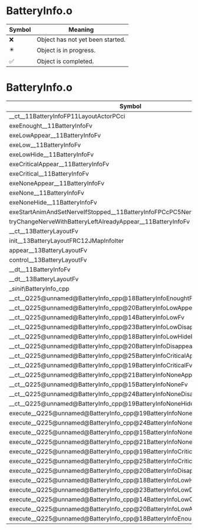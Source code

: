 # BatteryInfo.o
| Symbol | Meaning 
| ------------- | ------------- 
| :x: | Object has not yet been started. 
| :eight_pointed_black_star: | Object is in progress. 
| :white_check_mark: | Object is completed. 


# BatteryInfo.o
| Symbol | Decompiled? |
| ------------- | ------------- |
| __ct__11BatteryInfoFP11LayoutActorPCci | :x: |
| exeEnought__11BatteryInfoFv | :x: |
| exeLowAppear__11BatteryInfoFv | :x: |
| exeLow__11BatteryInfoFv | :x: |
| exeLowHide__11BatteryInfoFv | :x: |
| exeCriticalAppear__11BatteryInfoFv | :x: |
| exeCritical__11BatteryInfoFv | :x: |
| exeNoneAppear__11BatteryInfoFv | :x: |
| exeNone__11BatteryInfoFv | :x: |
| exeNoneHide__11BatteryInfoFv | :x: |
| exeStartAnimAndSetNerveIfStopped__11BatteryInfoFPCcPC5Nerve | :x: |
| tryChangeNerveWithBatteryLeftAlreadyAppear__11BatteryInfoFv | :x: |
| __ct__13BatteryLayoutFv | :x: |
| init__13BatteryLayoutFRC12JMapInfoIter | :x: |
| appear__13BatteryLayoutFv | :x: |
| control__13BatteryLayoutFv | :x: |
| __dt__11BatteryInfoFv | :x: |
| __dt__13BatteryLayoutFv | :x: |
| __sinit_\BatteryInfo_cpp | :x: |
| __ct__Q225@unnamed@BatteryInfo_cpp@18BatteryInfoEnoughtFv | :x: |
| __ct__Q225@unnamed@BatteryInfo_cpp@20BatteryInfoLowAppearFv | :x: |
| __ct__Q225@unnamed@BatteryInfo_cpp@14BatteryInfoLowFv | :x: |
| __ct__Q225@unnamed@BatteryInfo_cpp@23BatteryInfoLowDisappearFv | :x: |
| __ct__Q225@unnamed@BatteryInfo_cpp@18BatteryInfoLowHideFv | :x: |
| __ct__Q225@unnamed@BatteryInfo_cpp@20BatteryInfoDisappearFv | :x: |
| __ct__Q225@unnamed@BatteryInfo_cpp@25BatteryInfoCriticalAppearFv | :x: |
| __ct__Q225@unnamed@BatteryInfo_cpp@19BatteryInfoCriticalFv | :x: |
| __ct__Q225@unnamed@BatteryInfo_cpp@21BatteryInfoNoneAppearFv | :x: |
| __ct__Q225@unnamed@BatteryInfo_cpp@15BatteryInfoNoneFv | :x: |
| __ct__Q225@unnamed@BatteryInfo_cpp@24BatteryInfoNoneDisappearFv | :x: |
| __ct__Q225@unnamed@BatteryInfo_cpp@19BatteryInfoNoneHideFv | :x: |
| execute__Q225@unnamed@BatteryInfo_cpp@19BatteryInfoNoneHideCFP5Spine | :x: |
| execute__Q225@unnamed@BatteryInfo_cpp@24BatteryInfoNoneDisappearCFP5Spine | :x: |
| execute__Q225@unnamed@BatteryInfo_cpp@15BatteryInfoNoneCFP5Spine | :x: |
| execute__Q225@unnamed@BatteryInfo_cpp@21BatteryInfoNoneAppearCFP5Spine | :x: |
| execute__Q225@unnamed@BatteryInfo_cpp@19BatteryInfoCriticalCFP5Spine | :x: |
| execute__Q225@unnamed@BatteryInfo_cpp@25BatteryInfoCriticalAppearCFP5Spine | :x: |
| execute__Q225@unnamed@BatteryInfo_cpp@20BatteryInfoDisappearCFP5Spine | :x: |
| execute__Q225@unnamed@BatteryInfo_cpp@18BatteryInfoLowHideCFP5Spine | :x: |
| execute__Q225@unnamed@BatteryInfo_cpp@23BatteryInfoLowDisappearCFP5Spine | :x: |
| execute__Q225@unnamed@BatteryInfo_cpp@14BatteryInfoLowCFP5Spine | :x: |
| execute__Q225@unnamed@BatteryInfo_cpp@20BatteryInfoLowAppearCFP5Spine | :x: |
| execute__Q225@unnamed@BatteryInfo_cpp@18BatteryInfoEnoughtCFP5Spine | :x: |

